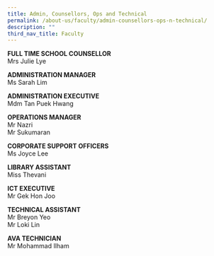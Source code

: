 ```yaml
---
title: Admin, Counsellors, Ops and Technical
permalink: /about-us/faculty/admin-counsellors-ops-n-technical/
description: ""
third_nav_title: Faculty
---
```

**FULL TIME SCHOOL COUNSELLOR** <br>
Mrs Julie Lye

  

**ADMINISTRATION MANAGER** <br>
Ms Sarah Lim

  

**ADMINISTRATION EXECUTIVE** <br>
Mdm Tan Puek Hwang  

  

**OPERATIONS MANAGER** <br>
Mr Nazri <br>
Mr Sukumaran

  

**CORPORATE SUPPORT OFFICERS** <br>
Ms Joyce Lee  

  

**LIBRARY ASSISTANT** <br>
Miss Thevani

  

**ICT EXECUTIVE** <br>
Mr Gek Hon Joo

  

**TECHNICAL ASSISTANT** <br>
Mr Breyon Yeo   <br>
Mr Loki Lin

  

**AVA TECHNICIAN** <br>
Mr Mohammad Ilham